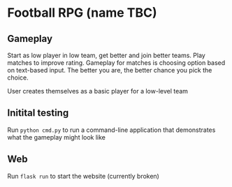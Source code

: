# Football RPG (name TBC)
## Gameplay

Start as low player in low team, get better and join better teams. Play matches to improve rating. Gameplay for matches is choosing option based on text-based input. The better you are, the better chance you pick the choice.

User creates themselves as a basic player for a low-level team

## Initital testing
Run `python cmd.py` to run a command-line application that demonstrates what the gameplay might look like

## Web

Run `flask run` to start the website (currently broken)
